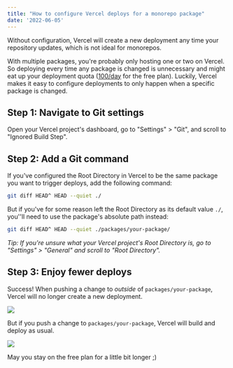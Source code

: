 ```yaml
---
title: "How to configure Vercel deploys for a monorepo package"
date: '2022-06-05'
---
```


Without configuration, Vercel will create a new deployment any time your repository updates, which is not ideal for monorepos.

With multiple packages, you're probably only hosting one or two on Vercel. So deploying every time any package is changed is unnecessary and might eat up your deployment quota ([100/day](https://vercel.com/docs/concepts/limits/overview) for the free plan). Luckily, Vercel makes it easy to configure deployments to only happen when a specific package is changed.

## Step 1: Navigate to Git settings

Open your Vercel project's dashboard, go to "Settings" > "Git", and scroll to "Ignored Build Step".

## Step 2: Add a Git command

If you've configured the Root Directory in Vercel to be the same package you want to trigger deploys, add the following command:

```bash
git diff HEAD^ HEAD --quiet ./
```

But if you've for some reason left the Root Directory as its default value `./`, you''ll need to use the package's absolute path instead:

```bash
git diff HEAD^ HEAD --quiet ./packages/your-package/
```

*Tip: If you're unsure what your Vercel project's Root Directory is, go to "Settings" > "General" and scroll to "Root Directory".*

## Step 3: Enjoy fewer deploys

Success! When pushing a change to *outside* of `packages/your-package`, Vercel will no longer create a new deployment.

<Image src="/images/vercel-monorepo/build-canceled.png" />

But if you push a change to `packages/your-package`, Vercel will build and deploy as usual.

<Image src="/images/vercel-monorepo/successful-deployment.png" />

May you stay on the free plan for a little bit longer ;)
